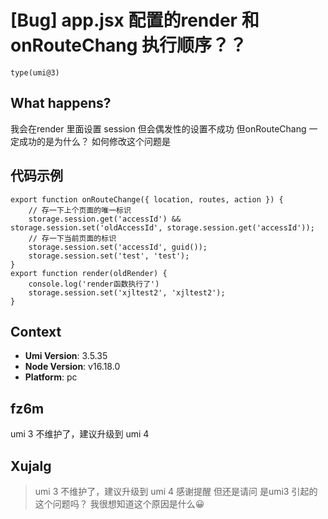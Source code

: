 # [Bug] app.jsx 配置的render 和onRouteChang 执行顺序？？

`type(umi@3)`

<!--
感谢您向我们反馈问题，为了高效的解决问题，我们期望你能提供以下信息：
-->

## What happens?

<!-- A clear and concise description of what the bug is. -->

我会在render 里面设置 session 但会偶发性的设置不成功 但onRouteChang 一定成功的是为什么？ 如何修改这个问题是

## 代码示例

```
export function onRouteChange({ location, routes, action }) {
    // 存一下上个页面的唯一标识
    storage.session.get('accessId') && storage.session.set('oldAccessId', storage.session.get('accessId'));
    // 存一下当前页面的标识
    storage.session.set('accessId', guid());
    storage.session.set('test', 'test');
}
export function render(oldRender) {
    console.log('render函数执行了')
    storage.session.set('xjltest2', 'xjltest2');
}
```

## Context

- **Umi Version**: 3.5.35
- **Node Version**: v16.18.0
- **Platform**: pc

## fz6m

umi 3 不维护了，建议升级到 umi 4

## Xujalg

> umi 3 不维护了，建议升级到 umi 4
> 感谢提醒 但还是请问 是umi3 引起的这个问题吗？ 我很想知道这个原因是什么😀
